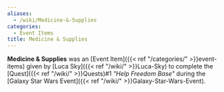 ```yaml
---
aliases:
  - /wiki/Medicine-&-Supplies
categories:
  - Event Items
title: Medicine & Supplies
---
```


**Medicine & Supplies** was an [Event Item]({{< ref "/categories/" >}}event-items) given by [Luca Sky]({{< ref "/wiki/" >}}Luca-Sky) to complete the [Quest]({{< ref "/wiki/" >}}Quests)#1 _"Help Freedom Base"_ during the [Galaxy Star Wars Event]({{< ref "/wiki/" >}}Galaxy-Star-Wars-Event).
